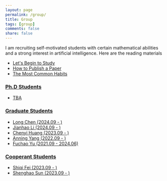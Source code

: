 ```yaml
---
layout: page
permalink: /group/
title: Group
tags: [group]
comments: false
share: false
---
```


I am recruiting self-motivated students with certain mathematical abilities and a strong interest in artificial intelligence. Here are the reading materials
* <a href="../group/xiu.pdf" class="textlink" target="_blank"> Let's Begin to Study
* <a href="../group/choi.pdf" class="textlink" target="_blank"> How to Publish a Paper
* <a href="../group/brittman.pdf" class="textlink" target="_blank"> The Most Common Habits


  
### Ph.D Students
* TBA
        
### Graduate Students
* Long Chen (2024.09 - )  <br>
* Jianhao Li (2024.09 - ) <br>
* Chenyi Huang (2023.09 - ) <br>
* Anning Yang (2022.09 - ) <br>
* <a href="../group/2024-Yu.pdf" class="textlink" target="_blank"> Fuchao Yu (2021.09 - 2024.06)  <br>


### Cooperant Students
* Shiqi Fei (2023.09 - ) <br>
* Shenghao Sun (2023.09 - ) <br>


